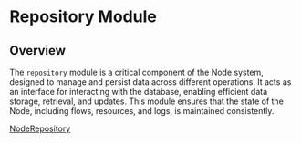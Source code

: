 # Repository Module

## Overview

The `repository` module is a critical component of the Node system, designed to manage and persist data across different operations. It acts as an interface for interacting with the database, enabling efficient data storage, retrieval, and updates. This module ensures that the state of the Node, including flows, resources, and logs, is maintained consistently.

[NodeRepository](Repository%20Module%2014aa27e63865801985c1c8fe3b23bde1/NodeRepository%2014ba27e63865801692e3d2c4a479d6c8.md)